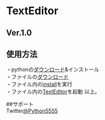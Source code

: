 # TextEditor
## Ver.1.0

## 使用方法  
・pythonの[ダウンロード](https://www.python.org/ftp/python/3.7.8/python-3.7.8-amd64-webinstall.exe)&インストール  
・ファイルの[ダウンロード](https://github.com/hamamu2/TextEditor/archive/refs/heads/main.zip)  
・ファイル内の[install](install.bat)を実行  
・ファイル内の[TextEditor](TextEditor.exe)を起動
以上。  

##サポート  
Twitter[@Python5555](https://twitter.com/Python5555)
